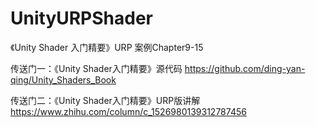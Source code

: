 # UnityURPShader

《Unity Shader 入门精要》URP 案例Chapter9-15

传送门一：《Unity Shader入门精要》源代码
https://github.com/ding-yan-qing/Unity_Shaders_Book

传送门二：《Unity Shader入门精要》URP版讲解
https://www.zhihu.com/column/c_1526980139312787456
